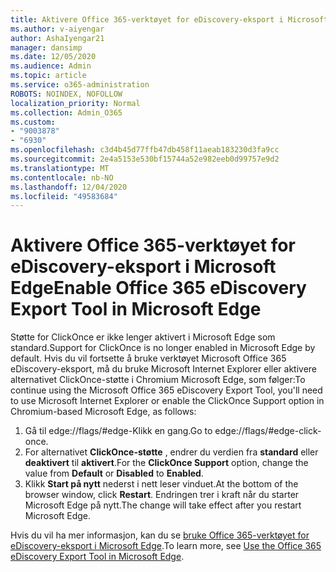 ```yaml
---
title: Aktivere Office 365-verktøyet for eDiscovery-eksport i Microsoft Edge
ms.author: v-aiyengar
author: AshaIyengar21
manager: dansimp
ms.date: 12/05/2020
ms.audience: Admin
ms.topic: article
ms.service: o365-administration
ROBOTS: NOINDEX, NOFOLLOW
localization_priority: Normal
ms.collection: Admin_O365
ms.custom:
- "9003878"
- "6930"
ms.openlocfilehash: c3d4b45d77ffb47db458f11aeab183230d3fa9cc
ms.sourcegitcommit: 2e4a5153e530bf15744a52e982eeb0d99757e9d2
ms.translationtype: MT
ms.contentlocale: nb-NO
ms.lasthandoff: 12/04/2020
ms.locfileid: "49583684"
---
```

# <a name="enable-office-365-ediscovery-export-tool-in-microsoft-edge"></a><span data-ttu-id="57a1c-102">Aktivere Office 365-verktøyet for eDiscovery-eksport i Microsoft Edge</span><span class="sxs-lookup"><span data-stu-id="57a1c-102">Enable Office 365 eDiscovery Export Tool in Microsoft Edge</span></span>

<span data-ttu-id="57a1c-103">Støtte for ClickOnce er ikke lenger aktivert i Microsoft Edge som standard.</span><span class="sxs-lookup"><span data-stu-id="57a1c-103">Support for ClickOnce is no longer enabled in Microsoft Edge by default.</span></span> <span data-ttu-id="57a1c-104">Hvis du vil fortsette å bruke verktøyet Microsoft Office 365 eDiscovery-eksport, må du bruke Microsoft Internet Explorer eller aktivere alternativet ClickOnce-støtte i Chromium Microsoft Edge, som følger:</span><span class="sxs-lookup"><span data-stu-id="57a1c-104">To continue using the Microsoft Office 365 eDiscovery Export Tool, you'll need to use Microsoft Internet Explorer or enable the ClickOnce Support option in Chromium-based Microsoft Edge, as follows:</span></span>

1. <span data-ttu-id="57a1c-105">Gå til edge://flags/#edge-Klikk en gang.</span><span class="sxs-lookup"><span data-stu-id="57a1c-105">Go to edge://flags/#edge-click-once.</span></span>
1. <span data-ttu-id="57a1c-106">For alternativet **ClickOnce-støtte** , endrer du verdien fra **standard** eller **deaktivert** til **aktivert**.</span><span class="sxs-lookup"><span data-stu-id="57a1c-106">For the **ClickOnce Support** option, change the value from **Default** or **Disabled** to **Enabled**.</span></span>
1. <span data-ttu-id="57a1c-107">Klikk **Start på nytt** nederst i nett leser vinduet.</span><span class="sxs-lookup"><span data-stu-id="57a1c-107">At the bottom of the browser window, click **Restart**.</span></span> <span data-ttu-id="57a1c-108">Endringen trer i kraft når du starter Microsoft Edge på nytt.</span><span class="sxs-lookup"><span data-stu-id="57a1c-108">The change will take effect after you restart Microsoft Edge.</span></span>

<span data-ttu-id="57a1c-109">Hvis du vil ha mer informasjon, kan du se [bruke Office 365-verktøyet for eDiscovery-eksport i Microsoft Edge](https://go.microsoft.com/fwlink/?linkid=2111611).</span><span class="sxs-lookup"><span data-stu-id="57a1c-109">To learn more, see [Use the Office 365 eDiscovery Export Tool in Microsoft Edge](https://go.microsoft.com/fwlink/?linkid=2111611).</span></span>
